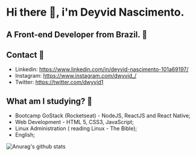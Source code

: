 # Hi there :wave:, i'm Deyvid Nascimento.
##  A Front-end Developer from Brazil. :purple_heart:

## Contact :e-mail:
* Linkedin: https://www.linkedin.com/in/deyvid-nascimento-101a69197/
* Instagram: https://www.instagram.com/dwyvid_/
* Twitter: https://twitter.com/dwyvid1

## What am I studying? :rocket:
* Bootcamp GoStack (Rocketseat) - NodeJS, ReactJS and React Native;
* Web Development - HTML 5, CSS3, JavaScript;
* Linux Administration ( reading Linux - The Bible);
* English;

![Anurag's github stats](https://github-readme-stats.vercel.app/api?username=dwyvid1&show_icons=true&theme=dracula)

